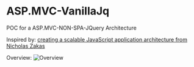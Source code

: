 # ASP.MVC-VanillaJq
POC for a ASP.MVC-NON-SPA-JQuery Architecture

Inspired by: [creating a scalable JavaScript application architecture from Nicholas Zakas](https://www.youtube.com/watch?v=b5pFv9NB9fs)

Overview:
![Overview](https://raw.githubusercontent.com/flosse/scaleApp/master/architecture.png)
